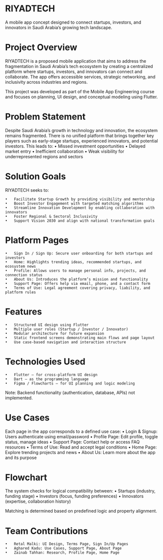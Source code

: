 # RIYADTECH
A mobile app concept designed to connect startups, investors, and innovators in Saudi Arabia’s growing tech landscape.

# Project Overview

RIYADTECH is a proposed mobile application that aims to address the fragmentation in Saudi Arabia’s tech ecosystem by creating a centralized platform where startups, investors, and innovators can connect and collaborate. The app offers accessible services, strategic networking, and inclusivity across industries and regions.

This project was developed as part of the Mobile App Engineering course and focuses on planning, UI design, and conceptual modeling using Flutter.

# Problem Statement

Despite Saudi Arabia’s growth in technology and innovation, the ecosystem remains fragmented. There is no unified platform that brings together key players such as early-stage startups, experienced innovators, and potential investors. This leads to:
	•	Missed investment opportunities
	•	Delayed market entry
	•	Inefficient collaboration
	•	Weak visibility for underrepresented regions and sectors

# Solution Goals

RIYADTECH seeks to:

	•	Facilitate Startup Growth by providing visibility and mentorship
	•	Boost Investor Engagement with targeted matching algorithms
	•	Streamline Innovation Development by enabling collaboration with innovators
	•	Foster Regional & Sectoral Inclusivity
	•	Support Vision 2030 and align with national transformation goals

 # Platform Pages
 
	•	Sign In / Sign Up: Secure user onboarding for both startups and investors
	•	Home: Highlights trending ideas, recommended startups, and ecosystem news
	•	Profile: Allows users to manage personal info, projects, and connection status
	•	About Us: Introduces the platform’s mission and functionality
	•	Support Page: Offers help via email, phone, and a contact form
	•	Terms of Use: Legal agreement covering privacy, liability, and platform rules

 # Features
 
	•	Structured UI design using Flutter
	•	Multiple user roles (Startup / Investor / Innovator)
	•	Modular architecture for future expansion
	•	Static frontend screens demonstrating main flows and page layout
	•	Use case-based navigation and interaction structure

#  Technologies Used
 
	•	Flutter – for cross-platform UI design
	•	Dart – as the programming language
	•	Figma / Flowcharts – for UI planning and logic modeling

Note: Backend functionality (authentication, database, APIs) not implemented.

# Use Cases

Each page in the app corresponds to a defined use case:
	•	Login & Signup: Users authenticate using email/password
	•	Profile Page: Edit profile, toggle status, manage ideas
	•	Support Page: Contact help or access FAQ resources
	•	Terms of Use: Read and accept legal conditions
	•	Home Page: Explore trending projects and news
	•	About Us: Learn more about the app and its purpose

# Flowchart

The system checks for logical compatibility between:
	•	Startups (industry, funding stage)
	•	Investors (focus, funding preferences)
	•	Innovators (expertise, collaboration history)

Matching is determined based on predefined logic and property alignment.

# Team Contributions

	•	Retal Malki: UI Design, Terms Page, Sign In/Up Pages
	•	Aghared Kadu: Use Cases, Support Page, About Page
	•	Zainab Tahhan: Research, Profile Page, Home Page

